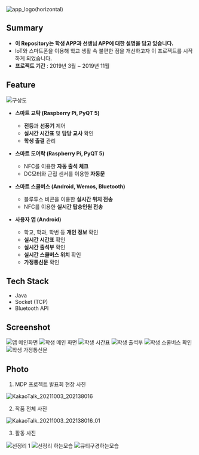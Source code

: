 ![app_logo(horizontal)](https://user-images.githubusercontent.com/57319751/135751439-f6d8f9fd-fa24-435f-b3ef-21d1a9121806.png)

## Summary

- **이 Repository는 학생 APP과 선생님 APP에 대한 설명을 담고 있습니다.**
- IoT와 스마트폰을 이용해 학교 생활 속 불편한 점을 개선하고자 이 프로젝트를 시작하게 되었습니다.
- **프로젝트 기간** : 2019년 3월 ~ 2019년 11월

## Feature

![구상도](https://user-images.githubusercontent.com/57319751/135752060-de6911b1-0572-4a09-b4ce-d7ac2c2030fe.png)

- **스마트 교탁 (Raspberry Pi, PyQT 5)**
    - **전등**과 **선풍기** 제어
    - **실시간 시간표** 및 **담당 교사** 확인
    - **학생 출결** 관리

- **스마트 도어락 (Raspberry Pi, PyQT 5)**
    - NFC를 이용한 **자동 출석 체크**
    - DC모터와 근접 센서를 이용한 **자동문**

- **스마트 스쿨버스 (Android, Wemos, Bluetooth)**
    - 블루투스 비콘을 이용한 **실시간 위치 전송**
    - NFC를 이용한 **실시간 탑승인원 전송**

- **사용자 앱 (Android)**
    - 학교, 학과, 학번 등 **개인 정보** 확인
    - **실시간 시간표** 확인
    - **실시간 출석부** 확인
    - **실시간 스쿨버스 위치** 확인
    - **가정통신문** 확인


## Tech Stack

- Java
- Socket (TCP)
- Bluetooth API

## Screenshot

![앱 메인화면](https://user-images.githubusercontent.com/57319751/135751559-5ade58fb-de8a-4d7d-af2d-acfe05bd1b9e.png)
![학생 메인 화면](https://user-images.githubusercontent.com/57319751/135751512-955298f2-db3a-4f28-be1b-37b2783a9604.png)
![학생 시간표](https://user-images.githubusercontent.com/57319751/135751515-ad2ee8de-c69c-4239-a9cf-18df99751c48.png)
![학생 출석부](https://user-images.githubusercontent.com/57319751/135751517-2e89180d-7dbd-4775-8ae8-a3677af93e18.png)
![학생 스쿨버스 확인](https://user-images.githubusercontent.com/57319751/135751522-17e6f9b7-dc3e-4eff-a780-8cc93bcc7665.png)
![학생 가정통신문](https://user-images.githubusercontent.com/57319751/135751524-cfa16d95-4a67-46b0-89e8-2723f0bf0630.png)

## Photo

1. MDP 프로젝트 발표회 현장 사진

![KakaoTalk_20211003_202138016](https://user-images.githubusercontent.com/57319751/135751639-b463a677-693b-4da9-b852-2a4239eea7df.jpg)

2. 작품 전체 사진

![KakaoTalk_20211003_202138016_01](https://user-images.githubusercontent.com/57319751/135751646-2be0e9b6-4155-45ef-9b78-6586c414f678.jpg)

3. 활동 사진

![선정리 1](https://user-images.githubusercontent.com/57319751/135751718-caf126f8-5ec0-4d05-9e47-0c9c956e6e70.jpg)
![선정리 하는모습](https://user-images.githubusercontent.com/57319751/135751722-e4364e36-bca3-4f19-a026-c71eabe73b16.jpg)
![큐티구경하는모습](https://user-images.githubusercontent.com/57319751/135751723-863fbca1-0eee-4b16-a0b6-63d823116cf5.jpg)

